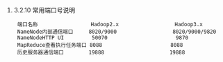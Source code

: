 1) 3.2.10 常用端口号说明

        端口名称                 Hadoop2.x                  Hadoop3.x
        NameNode内部通信端口     8020/9000                  8020/9000/9820
        NameNodeHTTP UI         50070                      9870
        MapReduce查看执行任务端口 8088                      8088
        历史服务器通信端口        19888                     19888